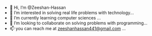 - 👋 Hi, I’m @Zeeshan-Hassan
- 👀 I’m interested in solving real life problems with technology...
- 🌱 I’m currently learning computer sciences ...
- 💞️ I’m looking to collaborate on solving problems with programming...
- 📫 you can reach me at zeeshanhassan441@gmail.com ...

<!---
Zeeshan-Hassan/Zeeshan-Hassan is a ✨ special ✨ repository because its `README.md` (this file) appears on your GitHub profile.
You can click the Preview link to take a look at your changes.
--->
